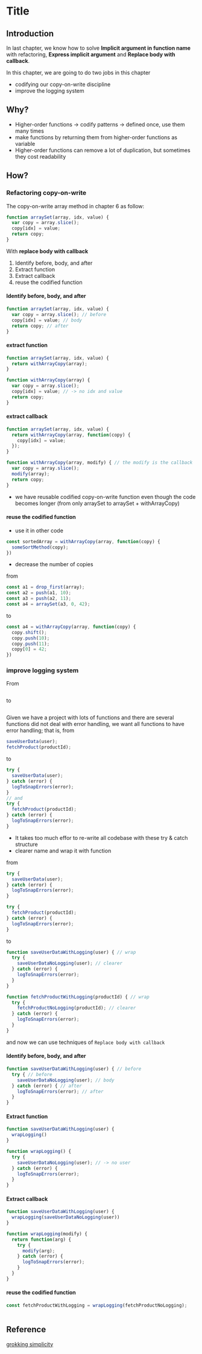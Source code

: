 # Title

## Introduction

In last chapter, we know how to solve **Implicit argument in function name** with refactoring, **Express implicit argument** and **Replace body with callback**.

In this chapter, we are going to do two jobs in this chapter

* codifying our copy-on-write discipline
* improve the logging system

## Why?

* Higher-order functions -> codify patterns -> defined once, use them many times
* make functions by returning them from higher-order functions as variable
* Higher-order functions can remove a lot of duplication, but sometimes they cost readability

## How?

### Refactoring copy-on-write

The copy-on-write array method in chapter 6 as follow:

```javascript
function arraySet(array, idx, value) {
  var copy = array.slice();
  copy[idx] = value;
  return copy;
}
```

With **replace body with callback**

1. Identify before, body, and after
2. Extract function
3. Extract callback
4. reuse the codified function

#### Identify before, body, and after

```javascript
function arraySet(array, idx, value) {
  var copy = array.slice(); // before
  copy[idx] = value; // body
  return copy; // after
}
```

#### extract function

```javascript
function arraySet(array, idx, value) {
  return withArrayCopy(array);
}

function withArrayCopy(array) {
  var copy = array.slice();
  copy[idx] = value; // -> no idx and value
  return copy;
}
```

#### extract callback

```javascript
function arraySet(array, idx, value) {
  return withArrayCopy(array, function(copy) {
    copy[idx] = value;
  });
}

function withArrayCopy(array, modify) { // the modify is the callback
  var copy = array.slice();
  modify(array);
  return copy;
}
```

* we have reusable codified copy-on-write function even though the code becomes longer (from only arraySet to arraySet + withArrayCopy)

#### reuse the codified function

* use it in other code

```javascript
const sortedArray = withArrayCopy(array, function(copy) {
  someSortMethod(copy);
})
```

* decrease the number of copies

from

```javascript
const a1 = drop_first(array);
const a2 = push(a1, 10);
const a3 = push(a2, 11);
const a4 = arraySet(a3, 0, 42);
```

to

```javascript
const a4 = withArrayCopy(array, function(copy) {
  copy.shift();
  copy.push(10);
  copy.push(11);
  copy[0] = 42;
})
```

### improve logging system

From

<img src="{{site.baseurl}}/assets/img/error_handling_without.png" alt="">

to

<img src="{{site.baseurl}}/assets/img/error_handling_with_wrapper.png" alt="">

Given we have a project with lots of functions and there are several functions did not deal with error handling, we want all functions to have error handling; that is, from

```javascript
saveUserData(user);
fetchProduct(productId);
```

to

```javascript
try {
  saveUserData(user);
} catch (error) {
  logToSnapErrors(error);
}
// and
try {
  fetchProduct(productId);
} catch (error) {
  logToSnapErrors(error);
}
```

* It takes too much effor to re-write all codebase with these try & catch structure
* clearer name and wrap it with function

from

```javascript
try {
  saveUserData(user);
} catch (error) {
  logToSnapErrors(error);
}

try {
  fetchProduct(productId);
} catch (error) {
  logToSnapErrors(error);
}
```

to

```javascript
function saveUserDataWithLogging(user) { // wrap
  try {
    saveUserDataNoLogging(user); // clearer
  } catch (error) {
    logToSnapErrors(error);
  }
}

function fetchProductWithLogging(productId) { // wrap
  try {
    fetchProductNoLogging(productId); // clearer
  } catch (error) {
    logToSnapErrors(error);
  }
}
```

and now we can use techniques of `Replace body with callback`

#### Identify before, body, and after

```javascript
function saveUserDataWithLogging(user) { // before
  try { // before
    saveUserDataNoLogging(user); // body
  } catch (error) { // after
    logToSnapErrors(error); // after
  }
}
```

#### Extract function

```javascript
function saveUserDataWithLogging(user) {
  wrapLogging()
}

function wrapLogging() {
  try {
    saveUserDataNoLogging(user); // -> no user
  } catch (error) {
    logToSnapErrors(error);
  }
}
```

#### Extract callback

```javascript
function saveUserDataWithLogging(user) {
  wrapLogging(saveUserDataNoLogging(user))
}

function wrapLogging(modify) {
  return function(arg) {
    try {
      modify(arg);
    } catch (error) {
      logToSnapErrors(error);
    }
  }
}
```

#### reuse the codified function

```javascript
const fetchProductWithLogging = wrapLogging(fetchProductNoLogging);
```

<img src="{{site.baseurl}}/assets/img/wrap_logging.png" alt="">

## Reference

[grokking simplicity](https://grokkingsimplicity.com/)

